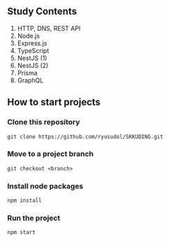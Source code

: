 ## Study Contents
1. HTTP, DNS, REST API
2. Node.js
3. Express.js
4. TypeScript
5. NestJS (1)
6. NestJS (2)
7. Prisma
8. GraphQL

## How to start projects
### Clone this repository
```JS
git clone https://github.com/ryusudol/SKKUDING.git
```
### Move to a project branch
```JS
git checkout <branch>
```
### Install node packages
```JS
npm install
```
### Run the project
```JS
npm start
```
